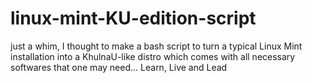 # linux-mint-KU-edition-script
just a whim, I thought to make a bash script to turn a typical Linux Mint installation into a KhulnaU-like distro which comes with all necessary softwares that one may need... Learn, Live and Lead 
